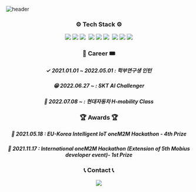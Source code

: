 ![header](https://capsule-render.vercel.app/api?type=soft&color=auto&height=150&section=header&text=sang9n&fontSize=70&animation=twinkling)

<h3 align="center"> ⚙️ Tech Stack ⚙️ </h3>

<p align="center">
  <img src="https://img.shields.io/badge/Python-3766AB?style=flat-square&logo=Python&logoColor=white"/></a>
  <img src="https://img.shields.io/badge/linux-FCC624?style=for-the-badge&logo=linux&logoColor=black"/></a>
  <img src="https://img.shields.io/badge/ros-%230A0FF9.svg?style=for-the-badge&logo=ros&logoColor=white"/></a>&nbsp
  <img src="https://img.shields.io/badge/-RaspberryPi-C51A4A?style=for-the-badge&logo=Raspberry-Pi"/></a>
  <img src="https://img.shields.io/badge/C++-00599C?style=flat-square&logo=C%2B%2B&logoColor=white"/></a>
  <img src="https://img.shields.io/badge/azure-%230072C6.svg?style=for-the-badge&logo=microsoftazure&logoColor=white"/></a>&nbsp
  <img src="https://img.shields.io/badge/kubernetes-%23326ce5.svg?style=for-the-badge&logo=kubernetes&logoColor=white"/></a>
  <img src="https://img.shields.io/badge/C-A8B9CC?style=flat-square&logo=C&logoColor=white"/></a>
  <img src="https://img.shields.io/badge/Django-092E20?style=flat-square&logo=Django&logoColor=white"/></a> 
</p>

<h3 align="center"> 🎫 Career 🎟 </h3>
<h5 align="center">✓ 2021.01.01 ~ 2022.05.01 : 학부연구생 인턴</h5>
<h5 align="center">😁 2022.06.27 ~            : SKT AI Challenger</h5>
<h5 align="center">🙂 2022.07.08 ~            : 현대자동차 H-mobility Class</h5>


<h3 align="center"> 🏆 Awards 🏆</h3>
<h5 align="center">🏅 2021.05.18 : EU-Korea Intelligent IoT oneM2M Hackathon - 4th Prize</h5>
<h5 align="center">🥇 2021.11.17 : International oneM2M Hackathon (Extension of 5th Mobius developer event)- 1st Prize</h5>


<h3 align="center"> 📞 Contact 📞</h3>

<p align="center">
<a href="mailto:ks103601@gmail.com"><img src="https://img.shields.io/badge/Gmail-d14836?style=flat-square&logo=Gmail&logoColor=white&link=ks103601@gmail.com"/></a>
</p>

